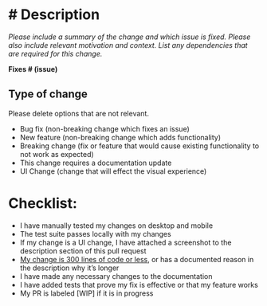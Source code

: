 # # Description
*Please include a summary of the change and which issue is fixed. Please also include relevant motivation and context. List any dependencies that are required for this change.*

**Fixes # (issue)**

<your description here>

## Type of change
Please delete options that are not relevant.

- Bug fix (non-breaking change which fixes an issue)
- New feature (non-breaking change which adds functionality)
- Breaking change (fix or feature that would cause existing functionality to not work as expected)
- This change requires a documentation update
- UI Change (change that will effect the visual experience)

# Checklist:
- I have manually tested my changes on desktop and mobile
- The test suite passes locally with my changes
- If my change is a UI change, I have attached a screenshot to the description section of this pull request
- [My change is 300 lines of code or less](https://github.com/MoveOnOrg/Spoke/blob/main/CONTRIBUTING.md#your-first-code-contribution), or has a documented reason in the description why it’s longer
- I have made any necessary changes to the documentation
- I have added tests that prove my fix is effective or that my feature works
- My PR is labeled [WIP] if it is in progress
